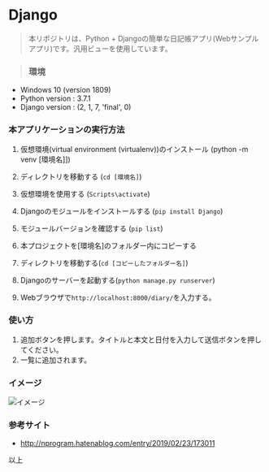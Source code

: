 # Django
>本リポジトリは、Python + Djangoの簡単な日記帳アプリ(Webサンプルアプリ)です。汎用ビューを使用しています。<br>

>### 環境
* Windows 10 (version 1809)
* Python version : 3.7.1
* Django version : (2, 1, 7, 'final', 0)

### 本アプリケーションの実行方法

1. 仮想環境(virtual environment (virtualenv))のインストール (python -m venv [環境名]])

1. ディレクトリを移動する (```cd [環境名]```)

1. 仮想環境を使用する (```Scripts\activate```)

1. Djangoのモジュールをインストールする (```pip install Django```)

1. モジュールバージョンを確認する (```pip list```)

1. 本プロジェクトを[環境名]のフォルダー内にコピーする

1. ディレクトリを移動する(```cd [コピーしたフォルダー名]```)

1. Djangoのサーバーを起動する(```python manage.py runserver```)

1.  Webブラウザで```http://localhost:8000/diary/```を入力する。

### 使い方
1. 追加ボタンを押します。タイトルと本文と日付を入力して送信ボタンを押してください。
1. 一覧に追加されます。

### イメージ
![イメージ](list.PNG)

### 参考サイト
* http://nprogram.hatenablog.com/entry/2019/02/23/173011

以上
